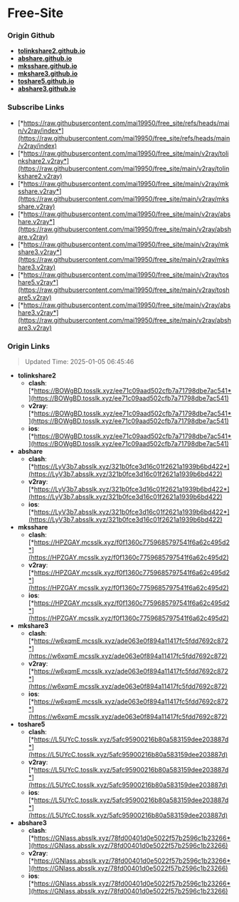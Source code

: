 # Free-Site

### Origin Github

- [**tolinkshare2.github.io**](https://github.com/tolinkshare2/tolinkshare2.github.io)
- [**abshare.github.io**](https://github.com/abshare/abshare.github.io)
- [**mksshare.github.io**](https://github.com/mksshare/mksshare.github.io)
- [**mkshare3.github.io**](https://github.com/mkshare3/mkshare3.github.io)
- [**toshare5.github.io**](https://github.com/toshare5/toshare5.github.io)
- [**abshare3.github.io**](https://github.com/abshare3/abshare3.github.io)

### Subscribe Links

- [*https://raw.githubusercontent.com/mai19950/free_site/refs/heads/main/v2ray/index*](https://raw.githubusercontent.com/mai19950/free_site/refs/heads/main/v2ray/index)
- [*https://raw.githubusercontent.com/mai19950/free_site/main/v2ray/tolinkshare2.v2ray*](https://raw.githubusercontent.com/mai19950/free_site/main/v2ray/tolinkshare2.v2ray)
- [*https://raw.githubusercontent.com/mai19950/free_site/main/v2ray/mksshare.v2ray*](https://raw.githubusercontent.com/mai19950/free_site/main/v2ray/mksshare.v2ray)
- [*https://raw.githubusercontent.com/mai19950/free_site/main/v2ray/abshare.v2ray*](https://raw.githubusercontent.com/mai19950/free_site/main/v2ray/abshare.v2ray)
- [*https://raw.githubusercontent.com/mai19950/free_site/main/v2ray/mkshare3.v2ray*](https://raw.githubusercontent.com/mai19950/free_site/main/v2ray/mkshare3.v2ray)
- [*https://raw.githubusercontent.com/mai19950/free_site/main/v2ray/toshare5.v2ray*](https://raw.githubusercontent.com/mai19950/free_site/main/v2ray/toshare5.v2ray)
- [*https://raw.githubusercontent.com/mai19950/free_site/main/v2ray/abshare3.v2ray*](https://raw.githubusercontent.com/mai19950/free_site/main/v2ray/abshare3.v2ray)

### Origin Links

> Updated Time: 2025-01-05 06:45:46

- **tolinkshare2**
  - **clash**: [*https://BOWgBD.tosslk.xyz/ee71c09aad502cfb7a71798dbe7ac541*](https://BOWgBD.tosslk.xyz/ee71c09aad502cfb7a71798dbe7ac541)
  - **v2ray**: [*https://BOWgBD.tosslk.xyz/ee71c09aad502cfb7a71798dbe7ac541*](https://BOWgBD.tosslk.xyz/ee71c09aad502cfb7a71798dbe7ac541)
  - **ios**: [*https://BOWgBD.tosslk.xyz/ee71c09aad502cfb7a71798dbe7ac541*](https://BOWgBD.tosslk.xyz/ee71c09aad502cfb7a71798dbe7ac541)
- **abshare**
  - **clash**: [*https://LyV3b7.absslk.xyz/321b0fce3d16c01f2621a1939b6bd422*](https://LyV3b7.absslk.xyz/321b0fce3d16c01f2621a1939b6bd422)
  - **v2ray**: [*https://LyV3b7.absslk.xyz/321b0fce3d16c01f2621a1939b6bd422*](https://LyV3b7.absslk.xyz/321b0fce3d16c01f2621a1939b6bd422)
  - **ios**: [*https://LyV3b7.absslk.xyz/321b0fce3d16c01f2621a1939b6bd422*](https://LyV3b7.absslk.xyz/321b0fce3d16c01f2621a1939b6bd422)
- **mksshare**
  - **clash**: [*https://HPZGAY.mcsslk.xyz/f0f1360c7759685797541f6a62c495d2*](https://HPZGAY.mcsslk.xyz/f0f1360c7759685797541f6a62c495d2)
  - **v2ray**: [*https://HPZGAY.mcsslk.xyz/f0f1360c7759685797541f6a62c495d2*](https://HPZGAY.mcsslk.xyz/f0f1360c7759685797541f6a62c495d2)
  - **ios**: [*https://HPZGAY.mcsslk.xyz/f0f1360c7759685797541f6a62c495d2*](https://HPZGAY.mcsslk.xyz/f0f1360c7759685797541f6a62c495d2)
- **mkshare3**
  - **clash**: [*https://w6xqmE.mcsslk.xyz/ade063e0f894a11417fc5fdd7692c872*](https://w6xqmE.mcsslk.xyz/ade063e0f894a11417fc5fdd7692c872)
  - **v2ray**: [*https://w6xqmE.mcsslk.xyz/ade063e0f894a11417fc5fdd7692c872*](https://w6xqmE.mcsslk.xyz/ade063e0f894a11417fc5fdd7692c872)
  - **ios**: [*https://w6xqmE.mcsslk.xyz/ade063e0f894a11417fc5fdd7692c872*](https://w6xqmE.mcsslk.xyz/ade063e0f894a11417fc5fdd7692c872)
- **toshare5**
  - **clash**: [*https://L5UYcC.tosslk.xyz/5afc95900216b80a583159dee203887d*](https://L5UYcC.tosslk.xyz/5afc95900216b80a583159dee203887d)
  - **v2ray**: [*https://L5UYcC.tosslk.xyz/5afc95900216b80a583159dee203887d*](https://L5UYcC.tosslk.xyz/5afc95900216b80a583159dee203887d)
  - **ios**: [*https://L5UYcC.tosslk.xyz/5afc95900216b80a583159dee203887d*](https://L5UYcC.tosslk.xyz/5afc95900216b80a583159dee203887d)
- **abshare3**
  - **clash**: [*https://GNlass.absslk.xyz/78fd00401d0e5022f57b2596c1b23266*](https://GNlass.absslk.xyz/78fd00401d0e5022f57b2596c1b23266)
  - **v2ray**: [*https://GNlass.absslk.xyz/78fd00401d0e5022f57b2596c1b23266*](https://GNlass.absslk.xyz/78fd00401d0e5022f57b2596c1b23266)
  - **ios**: [*https://GNlass.absslk.xyz/78fd00401d0e5022f57b2596c1b23266*](https://GNlass.absslk.xyz/78fd00401d0e5022f57b2596c1b23266)
